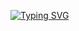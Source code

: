 [![Typing SVG](https://readme-typing-svg.herokuapp.com?font=Fira+Code&pause=1000&width=435&lines=Regenyus.eth)](https://git.io/typing-svg)
